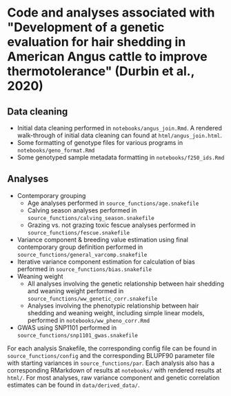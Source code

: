 # Code and analyses associated with "Development of a genetic evaluation for hair shedding in American Angus cattle to improve thermotolerance" (Durbin et al., 2020)


## Data cleaning

* Initial data cleaning performed in `notebooks/angus_join.Rmd`. A rendered walk-through of initial data cleaning can found at `html/angus_join.html`.
* Some formatting of genotype files for various programs in `notebooks/geno_format.Rmd`
* Some genotyped sample metadata formatting in `notebooks/f250_ids.Rmd`

## Analyses 

* Contemporary grouping
  + Age analyses performed in `source_functions/age.snakefile`
  + Calving season analyses performed in `source_functions/calving_season.snakefile`
  + Grazing vs. not grazing toxic fescue analyses performed in `source_functions/fescue.snakefile` 
* Variance component & breeding value estimation using final contemporary group definition performed in `source_functions/general_varcomp.snakefile`
* Iterative variance component estimation for calculation of bias performed in `source_functions/bias.snakefile`
* Weaning weight
  + All analyses involving the genetic relationship between hair shedding and weaning weight performed in `source_functions/ww_genetic_corr.snakefile`
  + Analyses involving the phenotypic relationship between hair shedding and weaning weight, including simple linear models, performed in `notebooks/ww_pheno_corr.Rmd`
* GWAS using SNP1101 performed in `source_functions/snp1101_gwas.snakefile`

For each analysis Snakefile, the corresponding config file can be found in `source_functions/config` and the corresponding BLUPF90 parameter file with starting variances in `source_functions/par`. Each analysis also has a corresponding RMarkdown of results at `notebooks/` with rendered results at `html/`. For most analyses, raw variance component and genetic correlation estimates can be found in `data/derived_data/`. 